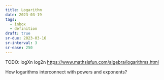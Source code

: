 ```yaml
---
title: Logarithm
date: 2023-03-19
tags:
  - inbox
  - definition
draft: true
sr-due: 2023-03-16
sr-interval: 3
sr-ease: 250
---
```


TODO: logXn log2n https://www.mathsisfun.com/algebra/logarithms.html

How logarithms interconnect with powers and exponents?
